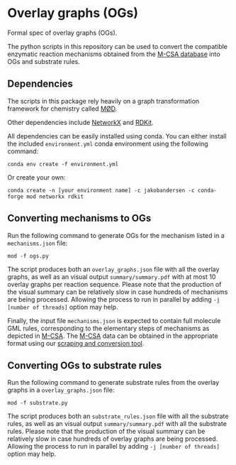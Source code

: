# Overlay graphs (OGs)

Formal spec of overlay graphs (OGs).

The python scripts in this repository can be used to convert
the compatible enzymatic reaction mechanisms obtained from the [M-CSA database](https://www.ebi.ac.uk/thornton-srv/m-csa/) into OGs and substrate rules.

## Dependencies
The scripts in this package rely heavily on a graph transformation framework for chemistry called [MØD](https://cheminf.imada.sdu.dk/mod/).

Other dependencies include [NetworkX](https://networkx.org/) and [RDKit](https://rdkit.org/).

All dependencies can be easily installed using conda. You can either install the included `environment.yml` conda environment using the following command:
```commandline
conda env create -f environment.yml
```

Or create your own:
```commandline
conda create -n [your environment name] -c jakobandersen -c conda-forge mod networkx rdkit
```

## Converting mechanisms to OGs

Run the following command to generate OGs for the mechanism listed in a `mechanisms.json` file:
```commandline
mod -f ogs.py
```

The script produces both an `overlay_graphs.json` file with all the overlay graphs, as well as an visual output `summary/summary.pdf` with at most 10 overlay graphs per reaction sequence.
Please note that the production of the visual summary can be relatively slow in case hundreds of mechanisms are being processed. Allowing the process to run in parallel by adding `-j [number of threads]` option may help.

Finally, the input file `mechanisms.json` is expected to contain full molecule GML rules, corresponding to the elementary steps of mechanisms as depicted in [M-CSA](https://www.ebi.ac.uk/thornton-srv/m-csa/).
The [M-CSA](https://www.ebi.ac.uk/thornton-srv/m-csa/) data can be obtained in the appropriate format using our [scraping and conversion tool](https://github.com/chrstf/mcsa_rule_converter.git).

## Converting OGs to substrate rules

Run the following command to generate substrate rules from the overlay graphs in a `overlay_graphs.json` file:
```commandline
mod -f substrate.py
```

The script produces both an `substrate_rules.json` file with all the substrate rules, as well as an visual output `summary/summary.pdf` with all the substrate rules.
Please note that the production of the visual summary can be relatively slow in case hundreds of overlay graphs are being processed. Allowing the process to run in parallel by adding `-j [number of threads]` option may help.
